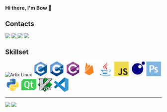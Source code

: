 ### Hi there, I'm Bow 👋

## Contacts
<p>
	<img src="https://img.shields.io/badge/Discord-%40BowDown097%238946-brightgreen?logo=discord" />
  <a href="mailto:bowdown097@sneed.church">
		<img src="https://img.shields.io/badge/Email-bowdown097%40sneed.church-brightgreen?logo=mail.ru" />
	</a>
  <img src="https://img.shields.io/badge/Matrix-bowdown097%3Asneed.church-brightgreen?logo=matrix" />
  <a href="https://steamcommunity.com/id/bowdown097">
		<img src="https://img.shields.io/badge/Steam-bowdown097-brightgreen?logo=steam" />
	</a>
</p>

## Skillset
<p align="left">
  <img alt="Artix Linux" width="48px" height="48px" src="https://gitea.artixlinux.org/avatars/147489ad50c47562f65589ade8e855f2" />
  <img alt="C" width="48px" height="48px" src="https://raw.githubusercontent.com/devicons/devicon/master/icons/c/c-original.svg" />
  <img alt="C++" width="48px" height="48px" src="https://raw.githubusercontent.com/devicons/devicon/master/icons/cplusplus/cplusplus-original.svg" />
  <img alt="C#" width="48px" height="48px" src="https://raw.githubusercontent.com/devicons/devicon/master/icons/csharp/csharp-original.svg" />
  <img alt="Firebase" width="48px" height="48px" src="https://raw.githubusercontent.com/devicons/devicon/master/icons/firebase/firebase-plain.svg" />
  <img alt="Java" width="48px" height="48px" src="https://raw.githubusercontent.com/devicons/devicon/master/icons/java/java-original.svg" />
  <img alt="JavaScript" width="48px" height="48px" src="https://raw.githubusercontent.com/devicons/devicon/master/icons/javascript/javascript-original.svg" />
  <img alt="Lua" width="48px" height="48px" src="https://raw.githubusercontent.com/devicons/devicon/master/icons/lua/lua-original.svg" />
  <img alt="Photoshop" width="48px" height="48px" src="https://raw.githubusercontent.com/devicons/devicon/master/icons/photoshop/photoshop-plain.svg" />
  <img alt="Python" width="48px" height="48px" src="https://raw.githubusercontent.com/devicons/devicon/master/icons/python/python-original.svg" />
  <img alt="Qt" width="48px" height="48px" src="https://raw.githubusercontent.com/devicons/devicon/master/icons/qt/qt-original.svg" />
  <img alt="Vim" width="48px" height="48px" src="https://raw.githubusercontent.com/devicons/devicon/master/icons/vim/vim-original.svg" />
  <img alt="Visual Studio Code" width="48px" height="48px" src="https://raw.githubusercontent.com/devicons/devicon/master/icons/vscode/vscode-original.svg" />
</p>

---
<p>
  <img height="192px" src="https://github-readme-stats.vercel.app/api?username=BowDown097&show_icons=true&include_all_commits=true&theme=dark" />
  <img height="192px" src="https://github-readme-stats.vercel.app/api/top-langs/?username=BowDown097&layout=compact&langs_count=10&theme=dark" />
</p>
